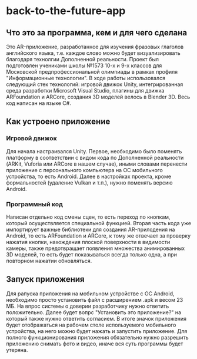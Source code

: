 # back-to-the-future-app
## Что это за программа, кем и для чего сделана
Это AR-приложение, разработанное для изучения фразовых глаголов английского языка, т.е. каждое слово можно будет визуализировать благодаря технолгии Дополненной реальности.
Проект был подготовлен учениками школы №1573 10-х и 9-х классов для Московской предпрофессиональной олимпиады в рамках профиля "Информационные технологии".
В ходе работы использовался следующий стек технологий: игровой движок Unity, интегрированная среда разработки Microsoft Visual Studio, плагины для движка ARFoundation и ARCore, создания 3D моделей велось в Blender 3D. Весь код написан на языке C#.
## Как устроено приложение
### Игровой движок
Для начала настраивался Unity. Первое, необходимо было поменять платформу в соответствии с видом кода по Дополненной реальности (ARKit, Vuforia или ARCore в нашем случае), иными словами перенести приложение с персонального компьютера на ОС мобильного устройства, то есть Android. 
Далее в настройках проекта, кроме формальностей (удаление Vulkan и т.п.), нужно поменять версию Android.
### Программный код
Написан отдельно код смены сцен, то есть переход по кнопкам, который осуществляется специальной функцией. 
Вторая часть кода уже импортирует важные библиотеки для создания AR-прилодения на Android, то есть ARFoundation и ARCore, к тому же отвечает за проверку нажатия кнопки, нахождения плоской поверхности в видимости камеры, также предотвращает появления множества анимированных 3D моделей, то есть будет показываться всегда только одна, а при повторном нажатии обновляться.
## Запуск приложения
Для рапуска приложения на мобильном устройстве с ОС Android, необходимо просто установить файл с расширением .apk и весом 23 МБ. На впрос системы о доверии разработчику нужно ответить положительно. Далее будет вопрс "Установить это приложение?" на который также нужно ответить согласием. В итоге значок приложения будет отображаться на рабочем столе используемого мобильного устройства, на него можно будет нажать и запустить приложение.
Для полного функционирования приложения обязательно нужно разрешить приложению снимать фото и видео, иначе вся суть программы будет утеряна.
